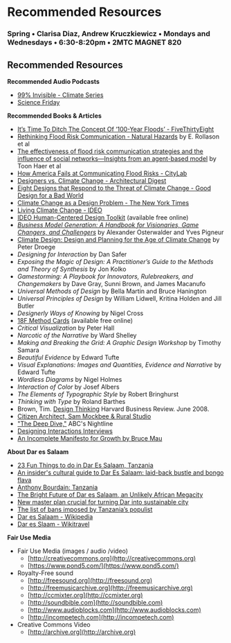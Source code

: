 # Recommended Resources

### Spring • Clarisa Diaz, Andrew Kruczkiewicz • Mondays and Wednesdays • 6:30-8:20pm • 2MTC MAGNET 820

## Recommended Resources

**Recommended Audio Podcasts**

* [99% Invisible - Climate Series](https://99percentinvisible.org/?s=climate&post_type[]=episode&post_type[]=article&paged=) 
* [Science Friday](https://www.sciencefriday.com/)


**Recommended Books & Articles**

* [It’s Time To Ditch The Concept Of ‘100-Year Floods’ - FiveThirtyEight](https://fivethirtyeight.com/features/its-time-to-ditch-the-concept-of-100-year-floods/)
* [Rethinking Flood Risk Communication - Natural Hazards](https://link.springer.com/article/10.1007/s11069-018-3273-4) by E. Rollason et al
* [The effectiveness of flood risk communication strategies and the influence of social networks—Insights from an agent-based model](https://www.sciencedirect.com/science/article/pii/S1462901116300570) by Toon Haer et al
* [How America Fails at Communicating Flood Risks - CityLab](https://www.citylab.com/environment/2018/10/how-america-fails-communicating-flood-risks/572620/)
* [Designers vs. Climate Change - Architectural Digest](https://www.architecturaldigest.com/story/designers-architects-take-on-climate-change?verso=true)
* [Eight Designs that Respond to the Threat of Climate Change - Good Design for a Bad World](https://www.dezeen.com/2017/10/16/eight-designs-respond-threat-climate-change-good-design-bad-world-dutch-design-week/)
* [Climate Change as a Design Problem - The New York Times](https://www.nytimes.com/2017/06/16/insider/climate-change-as-a-design-problem-architecture-rotterdam.html)
* [Living Climate Change - IDEO](https://designthinking.ideo.com/?p=400)
* [IDEO Human-Centered Design Toolkit](https://www.ideo.com/post/design-kit) \(available free online\)
* [_Business Model Generation: A Handbook for Visionaries, Game Changers, and Challengers_](https://www.amazon.com/Yves-Pigneur/e/B00405XLBG/ref=sr_ntt_srch_lnk_1?qid=1470188736&sr=8-1) by Alexander Osterwalder and Yves Pigneur
* [Climate Design: Design and Planning for the Age of Climate Change](https://www.amazon.com/Climate-Design-Planning-Age-Change/dp/0982060718/ref=as_sl_pc_tf_til?tag=arch05-20&linkCode=w00&linkId=&creativeASIN=0982060718) by Peter Droege
* _Designing for Interaction_ by Dan Safer
* _Exposing the Magic of Design: A Practitioner’s Guide to the Methods and Theory of Synthesis_ by Jon Kolko
* _Gamestorming: A Playbook for Innovators, Rulebreakers, and Changemakers_ by Dave Gray, Sunni Brown, and James Macanufo
* _Universal Methods of Design_ by Bella Martin and Bruce Hanington
* _Universal Principles of Design_ by William Lidwell, Kritina Holden and Jill Butler
* _Designerly Ways of Knowing_ by Nigel Cross
* [18F Method Cards](https://methods.18f.gov/) \(available free online\)
* _Critical Visualization_ by Peter Hall
* _Narcotic of the Narrative_ by Ward Shelley
* _Making and Breaking the Grid: A Graphic Design Workshop_ by Timothy Samara
* _Beautiful Evidence_ by Edward Tufte
* _Visual Explanations: Images and Quantities, Evidence and Narrative_ by Edward Tufte
* _Wordless Diagrams_ by Nigel Holmes
* _Interaction of Color_ by Josef Albers
* _The Elements of Typographic Style_ by Robert Bringhurst
* _Thinking with Type_ by Roland Barthes
* Brown, Tim. [Design Thinking](http://www.ideo.com/images/uploads/news/pdfs/IDEO_HBR_Design_Thinking.pdf) Harvard Business Review. June 2008. 
* [Citizen Architect, Sam Mockbee & Rural Studio](http://video.pbs.org/program/1548466406)
* ["The Deep Dive,"](http://www.youtube.com/watch?v=JkHOxyafGpE) ABC's Nightline
* [Designing Interactions Interviews](http://www.designinginteractions.com/interviews)
* [An Incomplete Manifesto for Growth by Bruce Mau](http://www.manifestoproject.it/bruce-mau/)

**About Dar es Salaam**

* [23 Fun Things to do in Dar Es Salaam, Tanzania](https://migrationology.com/things-to-do-in-dar-es-salaam-tanzania/)
* [An insider's cultural guide to Dar Es Salaam: laid-back bustle and bongo flava](https://www.theguardian.com/cities/2015/dec/07/insider-cultural-guide-dar-es-salaam-bongo-flava)
* [Anthony Bourdain: Tanzania](https://explorepartsunknown.com/tanzania/bourdains-field-notes-tanzania/)
* [The Bright Future of Dar es Salaam, an Unlikely African Megacity](https://www.citylab.com/design/2015/02/the-bright-future-of-dar-es-salaam-an-unlikely-african-megacity/385801/)
* [New master plan crucial for turning Dar into sustainable city](https://www.thecitizen.co.tz/News/New-master-plan-crucial-for-turning-Dar-into-sustainable-city/1840340-4091494-tbuneiz/index.html)
* [The list of bans imposed by Tanzania’s populist](https://qz.com/africa/1185367/tanzanias-john-magufuli-imposes-bans-on-foreign-ships-pregnant-schoolgirls-and-public-rallies/)
* [Dar es Salaam - Wikipedia](https://en.wikipedia.org/wiki/Dar_es_Salaam)
* [Dar es Slaam - Wikitravel](https://wikitravel.org/en/Dar_es_Salaam)

**Fair Use Media**

* Fair Use Media \(images / audio /video\)
  * [http://creativecommons.org](http://creativecommons.org) 
  * [https://www.pond5.com/](https://www.pond5.com/)
* Royalty-Free sound 
  * [http://freesound.org](http://freesound.org) 
  * [http://freemusicarchive.org](http://freemusicarchive.org)
  * [http://ccmixter.org](http://ccmixter.org)
  * [http://soundbible.com](http://soundbible.com)
  * [http://www.audioblocks.com](http://www.audioblocks.com)
  * [http://incompetech.com](http://incompetech.com)
* Creative Commons Video
  * [http://archive.org](http://archive.org)

